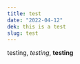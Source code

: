 ```yaml
---
title: test
date: "2022-04-12"
dek: this is a test
slug: test
---
```


testing, *testing*, **testing**
